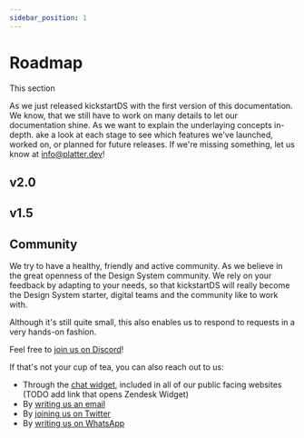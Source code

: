 ```yaml
---
sidebar_position: 1
---
```


# Roadmap

This section

As we just released kickstartDS with the first version of this documentation. We know, that we still have to work on many details to let our documentation shine. As we want to explain the underlaying concepts in-depth. ake a look at each stage to see which features we've launched, worked on, or planned for future releases. If we're missing something, let us know at info@platter.dev!

## v2.0

## v1.5

## Community

We try to have a healthy, friendly and active community. As we believe in the great openness of the Design System community. We rely on your feedback by adapting to your needs, so that kickstartDS will really become the Design System starter, digital teams and the community like to work with.

Although it's still quite small, this also enables us to respond to requests in a very hands-on fashion.

Feel free to [join us on Discord](https://discord.gg/mwKzD5gejY)!

If that's not your cup of tea, you can also reach out to us:

- Through the [chat widget](https://todo), included in all of our public facing websites (TODO add link that opens Zendesk Widget)
- By [writing us an email](mailto:hello@kickstartds.com)
- By [joining us on Twitter](https://twitter.com/intent/follow?screen_name=kickstartDS)
- By [writing us on WhatsApp](https://wa.me/491752131879?text=Hi!%20I%20am%20interested%20to%20know%20more%20about%20kickstartDS.)

